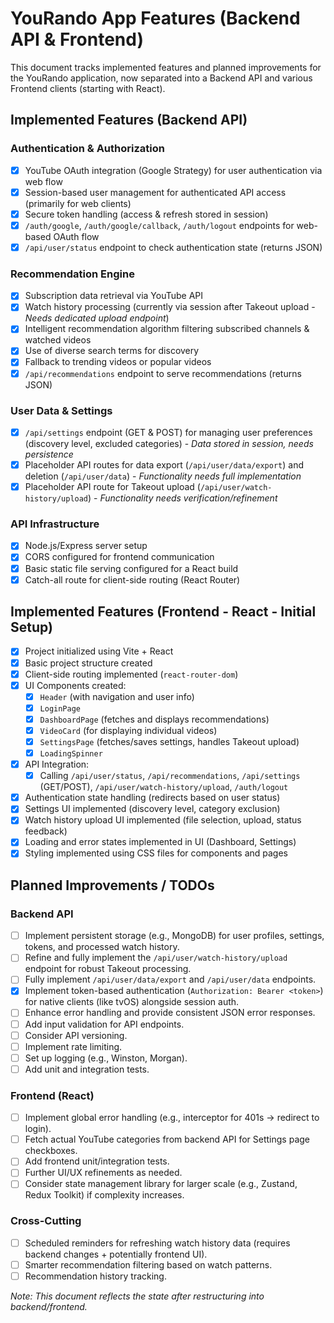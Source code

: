 # YouRando App Features (Backend API & Frontend)

This document tracks implemented features and planned improvements for the YouRando application, now separated into a Backend API and various Frontend clients (starting with React).

## Implemented Features (Backend API)

### Authentication & Authorization
- [x] YouTube OAuth integration (Google Strategy) for user authentication via web flow
- [x] Session-based user management for authenticated API access (primarily for web clients)
- [x] Secure token handling (access & refresh stored in session)
- [x] `/auth/google`, `/auth/google/callback`, `/auth/logout` endpoints for web-based OAuth flow
- [x] `/api/user/status` endpoint to check authentication state (returns JSON)

### Recommendation Engine
- [x] Subscription data retrieval via YouTube API
- [x] Watch history processing (currently via session after Takeout upload - *Needs dedicated upload endpoint*)
- [x] Intelligent recommendation algorithm filtering subscribed channels & watched videos
- [x] Use of diverse search terms for discovery
- [x] Fallback to trending videos or popular videos
- [x] `/api/recommendations` endpoint to serve recommendations (returns JSON)

### User Data & Settings
- [x] `/api/settings` endpoint (GET & POST) for managing user preferences (discovery level, excluded categories) - *Data stored in session, needs persistence*
- [x] Placeholder API routes for data export (`/api/user/data/export`) and deletion (`/api/user/data`) - *Functionality needs full implementation*
- [x] Placeholder API route for Takeout upload (`/api/user/watch-history/upload`) - *Functionality needs verification/refinement*

### API Infrastructure
- [x] Node.js/Express server setup
- [x] CORS configured for frontend communication
- [x] Basic static file serving configured for a React build
- [x] Catch-all route for client-side routing (React Router)

## Implemented Features (Frontend - React - Initial Setup)

- [x] Project initialized using Vite + React
- [x] Basic project structure created
- [x] Client-side routing implemented (`react-router-dom`)
- [x] UI Components created:
  - [x] `Header` (with navigation and user info)
  - [x] `LoginPage`
  - [x] `DashboardPage` (fetches and displays recommendations)
  - [x] `VideoCard` (for displaying individual videos)
  - [x] `SettingsPage` (fetches/saves settings, handles Takeout upload)
  - [x] `LoadingSpinner`
- [x] API Integration:
  - [x] Calling `/api/user/status`, `/api/recommendations`, `/api/settings` (GET/POST), `/api/user/watch-history/upload`, `/auth/logout`
- [x] Authentication state handling (redirects based on user status)
- [x] Settings UI implemented (discovery level, category exclusion)
- [x] Watch history upload UI implemented (file selection, upload, status feedback)
- [x] Loading and error states implemented in UI (Dashboard, Settings)
- [x] Styling implemented using CSS files for components and pages

## Planned Improvements / TODOs

### Backend API
- [ ] Implement persistent storage (e.g., MongoDB) for user profiles, settings, tokens, and processed watch history.
- [ ] Refine and fully implement the `/api/user/watch-history/upload` endpoint for robust Takeout processing.
- [ ] Fully implement `/api/user/data/export` and `/api/user/data` endpoints.
- [x] Implement token-based authentication (`Authorization: Bearer <token>`) for native clients (like tvOS) alongside session auth.
- [ ] Enhance error handling and provide consistent JSON error responses.
- [ ] Add input validation for API endpoints.
- [ ] Consider API versioning.
- [ ] Implement rate limiting.
- [ ] Set up logging (e.g., Winston, Morgan).
- [ ] Add unit and integration tests.

### Frontend (React)
- [ ] Implement global error handling (e.g., interceptor for 401s -> redirect to login).
- [ ] Fetch actual YouTube categories from backend API for Settings page checkboxes.
- [ ] Add frontend unit/integration tests.
- [ ] Further UI/UX refinements as needed.
- [ ] Consider state management library for larger scale (e.g., Zustand, Redux Toolkit) if complexity increases.

### Cross-Cutting
- [ ] Scheduled reminders for refreshing watch history data (requires backend changes + potentially frontend UI).
- [ ] Smarter recommendation filtering based on watch patterns.
- [ ] Recommendation history tracking.

*Note: This document reflects the state after restructuring into backend/frontend.* 